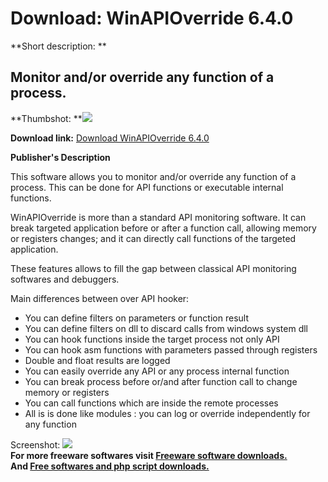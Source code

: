 # Download: WinAPIOverride 6.4.0

**Short description: **

## Monitor and/or override any function of a process.

  
**Thumbshot: **![](http://www.freewarefiles.com/screenshot/winapioverride_md.gif)   
  
**Download link:** [Download WinAPIOverride 6.4.0](http://freesoftwares.boysofts.com/WinAPIOverride-V_program_25599.html)  
  

**Publisher's Description**  
  

This software allows you to monitor and/or override any function of a process.
This can be done for API functions or executable internal functions.

WinAPIOverride is more than a standard API monitoring software. It can break
targeted application before or after a function call, allowing memory or
registers changes; and it can directly call functions of the targeted
application.

These features allows to fill the gap between classical API monitoring
softwares and debuggers.

Main differences between over API hooker:

  * You can define filters on parameters or function result 
  * You can define filters on dll to discard calls from windows system dll 
  * You can hook functions inside the target process not only API 
  * You can hook asm functions with parameters passed through registers 
  * Double and float results are logged 
  * You can easily override any API or any process internal function 
  * You can break process before or/and after function call to change memory or registers 
  * You can call functions which are inside the remote processes 
  * All is is done like modules : you can log or override independently for any function 

  
  
Screenshot: ![](http://www.freewarefiles.com/screenshot/winapioverride.gif)  
**For more freeware softwares visit [Freeware software downloads.](http://freesoftwares.boysofts.com/)**   
**And [Free softwares and php script downloads.](http://www.boysofts.com/)**

